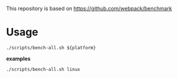 This repository is based on https://github.com/webpack/benchmark

# Usage
`./scripts/bench-all.sh ${platform}`

**examples**
```bash
./scripts/bench-all.sh linux
```
